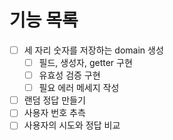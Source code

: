 # 기능 목록
- [ ] 세 자리 숫자를 저장하는 domain 생성
    - [ ] 필드, 생성자, getter 구현
    - [ ] 유효성 검증 구현
    - [ ] 필요 에러 메세지 작성
- [ ] 랜덤 정답 만들기
- [ ] 사용자 번호 추측
- [ ] 사용자의 시도와 정답 비교